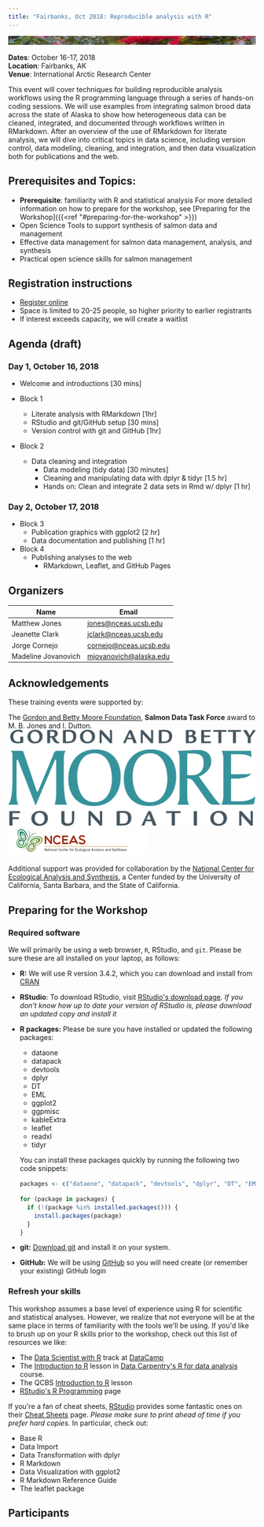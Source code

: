 ```yaml
---
title: "Fairbanks, Oct 2018: Reproducible analysis with R"
---
```


[![sasap_banner](/images/banner_test.jpg)](https://alaskasalmonandpeople.org)

__Dates__: October 16-17, 2018<br>
__Location__: Fairbanks, AK<br>
__Venue__: International Arctic Research Center

This event will cover techniques for building reproducible analysis workflows using
the R programming language through a series of hands-on coding sessions.  We will
use examples from integrating salmon brood data across the state of Alaska to show 
how heterogeneous data can be cleaned, integrated, and documented through workflows
written in RMarkdown.  After an overview of the use of RMarkdown for literate
analysis, we will dive into critical topics in data science, including version 
control, data modeling, cleaning, and integration, and then data visualization
both for publications and the web.

## Prerequisites and Topics:

- __Prerequisite__: familiarity with R and statistical analysis
    For more detailed information on how to prepare for the workshop, see [Preparing for the Workshop]({{<ref "#preparing-for-the-workshop" >}})
- Open Science Tools to support synthesis of salmon data and management
- Effective data management for salmon data management, analysis, and synthesis
- Practical open science skills for salmon management

## Registration instructions

- [Register online](https://docs.google.com/forms/d/e/1FAIpQLSfk5fRIwuhsTPZZOjqZ2QQUKxO66oDXetqzoOlb0DXUTiJ-8g/viewform?usp=sf_link)
- Space is limited to 20-25 people, so higher priority to earlier registrants
- If interest exceeds capacity, we will create a waitlist

## Agenda (draft)

### Day 1, October 16, 2018

- Welcome and introductions [30 mins]
- Block 1
    - Literate analysis with RMarkdown [1hr]
    - RStudio and git/GitHub setup [30 mins]
    - Version control with git and GitHub [1hr]
        
- Block 2
    - Data cleaning and integration
        - Data modeling (tidy data) [30 minutes]
        - Cleaning and manipulating data with dplyr & tidyr [1.5 hr]
        - Hands on: Clean and integrate 2 data sets in Rmd w/ dplyr [1 hr]

### Day 2, October 17, 2018

- Block 3
    - Publication graphics with ggplot2 [2 hr]
    - Data documentation and publishing [1 hr]
- Block 4
    - Publishing analyses to the web
        - RMarkdown, Leaflet, and GitHub Pages

## Organizers

|Name         | Email              |
|-------------|--------------------|
|Matthew Jones| jones@nceas.ucsb.edu |
|Jeanette Clark| jclark@nceas.ucsb.edu |
|Jorge Cornejo| cornejo@nceas.ucsb.edu |
|Madeline Jovanovich| mjovanovich@alaska.edu |

## Acknowledgements

These training events were supported by:

The [Gordon and Betty Moore Foundation](https://www.moore.org), __Salmon Data Task Force__ award to M. B. Jones and I. Dutton.
<img src="/images/moore-logo-color.jpg" id="moorelogo"/>
<img src="/images/nceas.png" id="nceaslogo"/>

Additional support was provided for collaboration by the [National Center for Ecological Analysis and Synthesis](https://www.nceas.ucsb.edu), a Center funded by the University of California, Santa Barbara, and the State of California.

## Preparing for the Workshop

### Required software

We will primarily be using a web browser, `R`, RStudio, and `git`. Please be sure these are all installed on your laptop, as follows:

- **R:** We will use R version 3.4.2, which you can download and install from [CRAN](https://cran.rstudio.com)

- **RStudio**: To download RStudio, visit [RStudio's download page](https://www.rstudio.com/products/rstudio/download/).
  *If you don't know how up to date your version of RStudio is, please download an updated copy and install it*
    
- **R packages:** Please be sure you have installed or updated the following packages:

    - dataone
    - datapack
    - devtools
    - dplyr
    - DT
    - EML
    - ggplot2
    - ggpmisc
    - kableExtra
    - leaflet
    - readxl
    - tidyr
    
    You can install these packages quickly by running the following two code snippets:

    ```r
    packages <- c("dataone", "datapack", "devtools", "dplyr", "DT", "EML", "ggplot2", "ggpmisc", "kableExtra", "leaflet", "readxl", "tidyr")
    ```
    
    ```r
    for (package in packages) {
      if (!(package %in% installed.packages())) {
        install.packages(package)
      }
    }
    ```

- **git:** [Download git](https://git-scm.com/downloads) and install it on your system.
- **GitHub:** We will be using [GitHub](https://github.com) so you will need create (or remember your existing) GitHub login

### Refresh your skills

This workshop assumes a base level of experience using R for scientific and statistical analyses.
However, we realize that not everyone will be at the same place in terms of familiarity with the tools we'll be using.
If you'd like to brush up on your R skills prior to the workshop, check out this list of resources we like:

- The [Data Scientist with R](https://www.datacamp.com/tracks/data-scientist-with-r) track at [DataCamp](https://www.datacamp.com)
- The [Introduction to R](http://www.datacarpentry.org/R-ecology-lesson/01-intro-to-r.html) lesson in [Data Carpentry's R for data analysis](http://www.datacarpentry.org/R-ecology-lesson/) course.
- The QCBS [Introduction to R](https://qcbs.ca/wiki/r) lesson
- [RStudio's R Programming](https://www.rstudio.com/online-learning/) page

If you're a fan of cheat sheets, [RStudio](https://www.rstudio.com) provides some fantastic ones on their [Cheat Sheets](https://www.rstudio.com/resources/cheatsheets/) page.
*Please make sure to print ahead of time if you prefer hard copies.*
In particular, check out:

* Base R
* Data Import 
* Data Transformation with dplyr 
* R Markdown
* Data Visualization with ggplot2
* R Markdown Reference Guide 
* The leaflet package

## Participants

